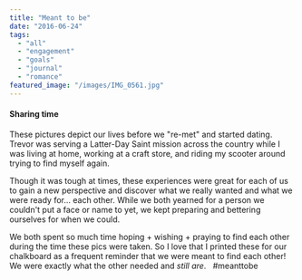 ```yaml
---
title: "Meant to be"
date: "2016-06-24"
tags:
  - "all"
  - "engagement"
  - "goals"
  - "journal"
  - "romance"
featured_image: "/images/IMG_0561.jpg"
---
```


#### Sharing time

These pictures depict our lives before we "re-met" and started dating. Trevor was serving a Latter-Day Saint mission across the country while I was living at home, working at a craft store, and riding my scooter around trying to find myself again.

Though it was tough at times, these experiences were great for each of us to gain a new perspective and discover what we really wanted and what we were ready for... each other. While we both yearned for a person we couldn't put a face or name to yet, we kept preparing and bettering ourselves for when we could.

We both spent so much time hoping + wishing + praying to find each other during the time these pics were taken. So I love that I printed these for our chalkboard as a frequent reminder that we were meant to find each other! We were exactly what the other needed and _still are_.   #meanttobe
